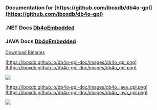 ### Documentation for [https://github.com/iboxdb/db4o-gpl](https://github.com/iboxdb/db4o-gpl)

### .NET Docs  [Db4oEmbedded](https://iboxdb.github.io/db4o-gpl-doc/output/api/Db4objects.Db4o/Db4oEmbedded/)

### JAVA Docs [Db4oEmbedded](https://iboxdb.github.io/db4o-gpl-doc/javadoc/com/db4o/Db4oEmbedded.html)



[Download Binaries](https://github.com/iboxdb/db4o-gpl-doc/tree/master/Binaries/20190916)


[https://iboxdb.github.io/db4o-gpl-doc/images/db4o_gpl.png](https://iboxdb.github.io/db4o-gpl-doc/images/db4o_gpl.png)


![](https://iboxdb.github.io/db4o-gpl-doc/images/db4o_gpl.png)




[https://iboxdb.github.io/db4o-gpl-doc/images/db4o_java_gpl.png](https://iboxdb.github.io/db4o-gpl-doc/images/db4o_java_gpl.png)


![](https://iboxdb.github.io/db4o-gpl-doc/images/db4o_java_gpl.png)
